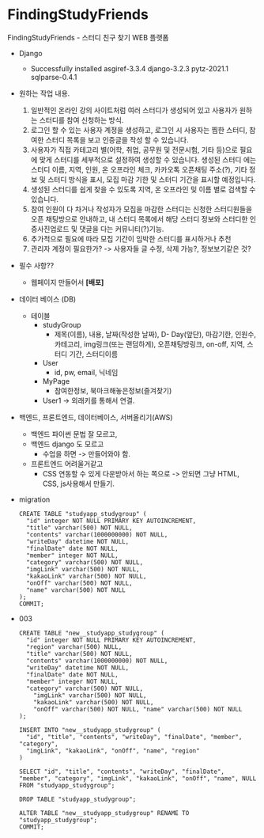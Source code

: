 # FindingStudyFriends
FindingStudyFriends - 스터디 친구 찾기 WEB 플랫폼

- Django
  - Successfully installed asgiref-3.3.4 django-3.2.3 pytz-2021.1 sqlparse-0.4.1
- 원하는 작업 내용.
  1. 일반적인 온라인 강의 사이트처럼 여러 스터디가 생성되어 있고 사용자가 원하는 스터디를 참여 신청하는 방식.
  2. 로그인 할 수 있는 사용자 계정을 생성하고, 로그인 시 사용자는 찜한 스터디, 참여한 스터디 목록을 보고 인증글을 작성 할 수 있습니다.
  3. 사용자가 직접 카테고리 별(어학, 취업, 공무원 및 전문시험, 기타 등)으로 필요에 맞게 스터디를 세부적으로 설정하여 생성할 수 있습니다. 생성된 스터디 에는 스터디 이름, 지역, 인원, 온 오프라인 체크, 카카오톡 오픈채팅 주소(?), 기타 정보 및 스터디 방식을 표시, 모집 마감 기한 및 스터디 기간을 표시할 예정입니다. 
  4. 생성된 스터디를 쉽게 찾을 수 있도록 지역, 온 오프라인 및 이름 별로 검색할 수 있습니다.
  5. 참여 인원이 다 차거나 작성자가 모집을 마감한 스터디는 신청한 스터디원들을 오픈 채팅방으로 안내하고, 내 스터디 목록에서 해당 스터디 정보와 스터디한 인증사진업로드 및 댓글을 다는 커뮤니티(?)기능.
  6. 추가적으로 필요에 따라 모집 기간이 임박한 스터디를 표시하거나 추천
  7. 관리자 계정이 필요한가? -> 사용자들 글 수정, 삭제 가능?, 정보보기같은 것?



- 필수 사항??
  - 웹페이지 만들어서 **[배포]**



- 데이터 베이스 (DB) 
  - 테이블
    - studyGroup
      - 제목(이름), 내용, 날짜(작성한 날짜), D- Day(앞단), 마감기한, 인원수, 카테고리, img링크(또는 랜덤하게), 오픈채팅방링크, on-off, 지역, 스터디 기간, 스터디이름
    - User
      - id, pw, email, 닉네임
    - MyPage
      - 참여한정보, 북마크해놓은정보(즐겨찾기)
    - User1 -> 외래키를 통해서 연결.

- 백엔드, 프론트엔드, 데이터베이스, 서버올리기(AWS)
  - 백엔드 파이썬 문법 잘 모르고,
  - 백엔드 django 도 모르고
    - 수업을 하면 -> 만들어와야 함.
  - 프론트엔드 어려울거같고
    - CSS 연동할 수 있게 다운받아서 하는 쪽으로 -> 안되면 그냥 HTML, CSS, js사용해서 만들기.



- migration

  ```
  CREATE TABLE "studyapp_studygroup" (
  	"id" integer NOT NULL PRIMARY KEY AUTOINCREMENT, 
  	"title" varchar(500) NOT NULL, 
  	"contents" varchar(1000000000) NOT NULL, 
  	"writeDay" datetime NOT NULL, 
  	"finalDate" date NOT NULL, 
  	"member" integer NOT NULL, 
  	"category" varchar(500) NOT NULL, 
  	"imgLink" varchar(500) NOT NULL, 
  	"kakaoLink" varchar(500) NOT NULL, 
  	"onOff" varchar(500) NOT NULL, 
  	"name" varchar(500) NOT NULL
  );
  COMMIT;
  ```

  

- 003 

  ```
  CREATE TABLE "new__studyapp_studygroup" (
  	"id" integer NOT NULL PRIMARY KEY AUTOINCREMENT, 
  	"region" varchar(500) NULL, 
  	"title" varchar(500) NOT NULL, 
  	"contents" varchar(1000000000) NOT NULL, 
  	"writeDay" datetime NOT NULL, 
  	"finalDate" date NOT NULL, 
  	"member" integer NOT NULL, 
  	"category" varchar(500) NOT NULL,
      "imgLink" varchar(500) NOT NULL, 
      "kakaoLink" varchar(500) NOT NULL, 
      "onOff" varchar(500) NOT NULL, "name" varchar(500) NOT NULL
  );
  
  INSERT INTO "new__studyapp_studygroup" (
  	"id", "title", "contents", "writeDay", "finalDate", "member", "category", 	
  	"imgLink", "kakaoLink", "onOff", "name", "region"
  )
  
  SELECT "id", "title", "contents", "writeDay", "finalDate", "member", "category", "imgLink", "kakaoLink", "onOff", "name", NULL FROM "studyapp_studygroup";
  
  DROP TABLE "studyapp_studygroup";
  
  ALTER TABLE "new__studyapp_studygroup" RENAME TO "studyapp_studygroup";
  COMMIT;
  ```

  
